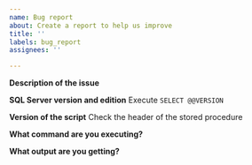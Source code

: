 ```yaml
---
name: Bug report
about: Create a report to help us improve
title: ''
labels: bug_report
assignees: ''

---
```


**Description of the issue**

**SQL Server version and edition**
Execute ```SELECT @@VERSION```

**Version of the script**
Check the header of the stored procedure

**What command are you executing?**

**What output are you getting?**
